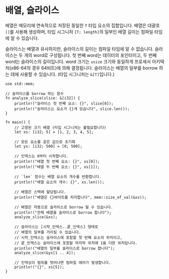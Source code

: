 # 배열, 슬라이스

배열은 메모리에 연속적으로 저장된 동일한 `T` 타입 요소의 집합입니다.
배열은 대괄호 `[]`를 사용해 생성하며, 타입 시그니처 `[T; length]`의
일부인 배열 길이는 컴파일 타임에 알 수 있습니다.

슬라이스는 배열과 유사하지만, 슬라이스의 길이는 컴파일 타임에 알 수 없습니다.
슬라이스는 두 개의 word로 구성됩니다. 첫 번째 word는 데이터의 포인터이고,
두 번째 word는 슬라이스의 길이입니다.
word 크기는 `usize` 크기와 동일하게 프로세서 아키텍처(x86-64의 경우 64비트)에 의해 결정됩니다.
슬라이스는 배열의 일부를 borrow 하는 데에 사용할 수 있습니다. (타입 시그니처는 `&[T]`입니다.)

```rust,editable,ignore,mdbook-runnable
use std::mem;

// 슬라이스를 borrow 하는 함수
fn analyze_slice(slice: &[i32]) {
    println!("슬라이스 첫 번째 요소: {}", slice[0]);
    println!("슬라이스는 요소가 {}개 있습니다", slice.len());
}

fn main() {
    // 고정된 크기 배열 (타입 시그니처는 불필요합니다)
    let xs: [i32; 5] = [1, 2, 3, 4, 5];

    // 모든 요소를 같은 값으로 초기화
    let ys: [i32; 500] = [0; 500];

    // 인덱스는 0부터 시작합니다.
    println!("배열 첫 번째 요소: {}", xs[0]);
    println!("배열 두 번째 요소: {}", xs[1]);

    // `len` 함수는 배열 요소의 개수를 반환합니다.
    println!("배열 요소의 개수: {}", xs.len());

    // 배열은 스택에 할당됩니다.
    println!("배열은 {}바이트를 차지합니다", mem::size_of_val(&xs));

    // 배열은 자동으로 슬라이스로 borrow 될 수 있습니다.
    println!("전체 배열을 슬라이스로 borrow 합니다");
    analyze_slice(&xs);

    // 슬라이스는 [시작_인덱스..끝_인덱스] 형태로
    // 배열의 일부를 가리킬 수 있습니다.
    // 시작_인덱스는 슬라이스에 포함할 첫 번째 요소의 위치이고,
    // 끝_인덱스는 슬라이스에 포함할 마지막 위치에 1을 더한 위치입니다.
    println!("배열의 일부를 슬라이스로 borrow 합니다");
    analyze_slice(&ys[1 .. 4]);

    // 인덱싱이 범위를 벗어나면 컴파일 에러가 발생합니다.
    println!("{}", xs[5]);
}
```
